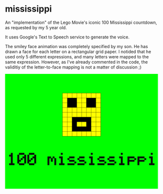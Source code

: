 # mississippi

An "implementation" of the Lego Movie's iconic 100 Mississippi countdown, as requested by my 5 year old.

It uses Google's Text to Speech service to generate the voice.

The smiley face animation was completely specified by my son. He has drawn a face for each letter on a rectangular grid paper. I notided that he used only 5 different expressions, and many letters were mapped to the same expression. However, as I've already commented in the code, the validitiy of the letter-to-face mapping is not a matter of discussion ;)

![mississippi.png](mississippi.png)